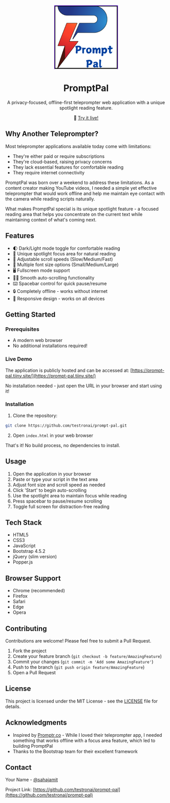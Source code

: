 <p align="center">
  <img src="logo.png" alt="PromptPal Logo" width="200"/>
</p>

<h1 align="center">PromptPal</h1>

<p align="center">
  A privacy-focused, offline-first teleprompter web application with a unique spotlight reading feature.
</p>

<p align="center">
  🚀 <a href="https://prompt-pal.tiiny.site/">Try it live!</a>
</p>

## Why Another Teleprompter?

Most teleprompter applications available today come with limitations:
- They're either paid or require subscriptions
- They're cloud-based, raising privacy concerns
- They lack essential features for comfortable reading
- They require internet connectivity

PromptPal was born over a weekend to address these limitations. As a content creator making YouTube videos, I needed a simple yet effective teleprompter that would work offline and help me maintain eye contact with the camera while reading scripts naturally.

What makes PromptPal special is its unique spotlight feature - a focused reading area that helps you concentrate on the current text while maintaining context of what's coming next.

## Features

- 🌓 Dark/Light mode toggle for comfortable reading
- 🎯 Unique spotlight focus area for natural reading
- 🔄 Adjustable scroll speeds (Slow/Medium/Fast)
- 📝 Multiple font size options (Small/Medium/Large)
- 🖥️ Fullscreen mode support
- 🏃‍♂️ Smooth auto-scrolling functionality
- ⌨️ Spacebar control for quick pause/resume
- 🔒 Completely offline - works without internet
- 📱 Responsive design - works on all devices

## Getting Started

### Prerequisites

- A modern web browser
- No additional installations required!

### Live Demo

The application is publicly hosted and can be accessed at:
[https://prompt-pal.tiiny.site/](https://prompt-pal.tiiny.site/)

No installation needed - just open the URL in your browser and start using it!

### Installation

1. Clone the repository:

```bash
git clone https://github.com/testronai/prompt-pal.git
```

2. Open `index.html` in your web browser

That's it! No build process, no dependencies to install.

## Usage

1. Open the application in your browser
2. Paste or type your script in the text area
3. Adjust font size and scroll speed as needed
4. Click 'Start' to begin auto-scrolling
5. Use the spotlight area to maintain focus while reading
6. Press spacebar to pause/resume scrolling
7. Toggle full screen for distraction-free reading

## Tech Stack

- HTML5
- CSS3
- JavaScript
- Bootstrap 4.5.2
- jQuery (slim version)
- Popper.js

## Browser Support

- Chrome (recommended)
- Firefox
- Safari
- Edge
- Opera

## Contributing

Contributions are welcome! Please feel free to submit a Pull Request.

1. Fork the project
2. Create your feature branch (`git checkout -b feature/AmazingFeature`)
3. Commit your changes (`git commit -m 'Add some AmazingFeature'`)
4. Push to the branch (`git push origin feature/AmazingFeature`)
5. Open a Pull Request

## License

This project is licensed under the MIT License - see the [LICENSE](LICENSE) file for details.

## Acknowledgments

- Inspired by [Promptr.co](https://promptr.co/) - While I loved their teleprompter app, I needed something that works offline with a focus area feature, which led to building PromptPal
- Thanks to the Bootstrap team for their excellent framework

## Contact

Your Name - [@sahajamit](https://twitter.com/@sahajamit)

Project Link: [https://github.com/testronai/prompt-pal](https://github.com/testronai/prompt-pal)
